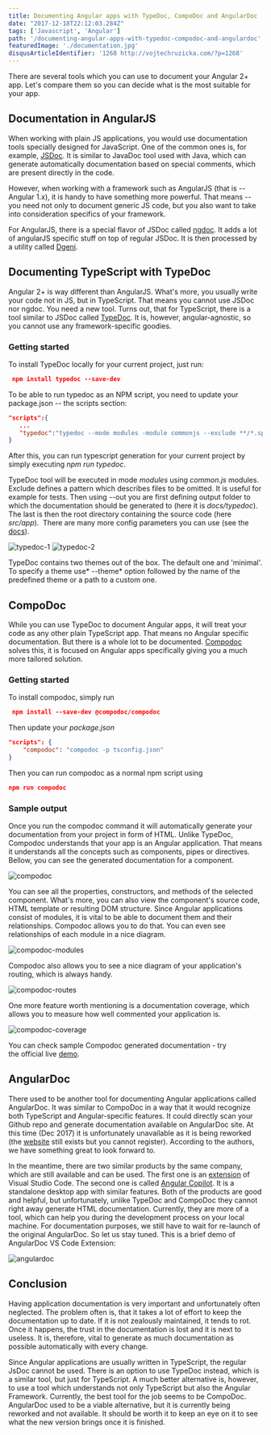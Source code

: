 ```yaml
---
title: Documenting Angular apps with TypeDoc, CompoDoc and AngularDoc
date: "2017-12-18T22:12:03.284Z"
tags: ['Javascript', 'Angular']
path: '/documenting-angular-apps-with-typedoc-compodoc-and-angulardoc'
featuredImage: './documentation.jpg'
disqusArticleIdentifier: '1268 http://vojtechruzicka.com/?p=1268'
---
```

There are several tools which you can use to document your Angular 2+ app. Let's compare them so you can decide what is the most suitable for your app.
<!--more-->

Documentation in AngularJS
--------------------------

When working with plain JS applications, you would use documentation tools specially designed for JavaScript. One of the common ones is, for example, [JSDoc](http://usejsdoc.org/). It is similar to JavaDoc tool used with Java, which can generate automatically documentation based on special comments, which are present directly in the code.

However, when working with a framework such as AngularJS (that is -- Angular 1.x), it is handy to have something more powerful. That means -- you need not only to document generic JS code, but you also want to take into consideration specifics of your framework.

For AngularJS, there is a special flavor of JSDoc called [ngdoc](https://github.com/angular/angular.js/wiki/Writing-AngularJS-Documentation). It adds a lot of angularJS specific stuff on top of regular JSDoc. It is then processed by a utility called [Dgeni](https://github.com/angular/dgeni).

Documenting TypeScript with TypeDoc
-----------------------------------

Angular 2+ is way different than AngularJS. What's more, you usually write your code not in JS, but in TypeScript. That means you cannot use JSDoc nor ngdoc. You need a new tool. Turns out, that for TypeScript, there is a tool similar to JSDoc called [TypeDoc](http://typedoc.org/). It is, however, angular-agnostic, so you cannot use any framework-specific goodies.

### Getting started

To install TypeDoc locally for your current project, just run:

```json
 npm install typedoc --save-dev
```

To be able to run typedoc as an NPM script, you need to update your package.json -- the scripts section:

```json
"scripts":{
   ...
   "typedoc":"typedoc --mode modules -module commonjs --exclude **/*.spec.ts --out docs/typedoc src/app"
}
```

After this, you can run typescript generation for your current project by simply executing *npm run typedoc*.

TypeDoc tool will be executed in mode *modules* using *common.js* modules. Exclude defines a pattern which describes files to be omitted. It is useful for example for tests. Then using \--out you are first defining output folder to which the documentation should be generated to (here it is *docs/typedoc*). The last is then the root directory containing the source code (here *src/app*).  There are many more config parameters you can use (see the [docs](https://github.com/TypeStrong/typedoc)).

![typedoc-1](./documentation-typedoc.png)
![typedoc-2](./documentation-typedoc-2.png)

TypeDoc contains two themes out of the box. The default one and 'minimal'. To specify a theme use* \--theme* option followed by the name of the predefined theme or a path to a custom one.

CompoDoc
--------

While you can use TypeDoc to document Angular apps, it will treat your code as any other plain TypeScript app. That means no Angular specific documentation. But there is a whole lot to be documented. [Compodoc](https://compodoc.github.io/website/) solves this, it is focused on Angular apps specifically giving you a much more tailored solution.

### Getting started

To install compodoc, simply run

```json
 npm install --save-dev @compodoc/compodoc
```

Then update your *package.json*

```json
"scripts": {
    "compodoc": "compodoc -p tsconfig.json"
}
```

Then you can run compodoc as a normal npm script using

```json
npm run compodoc
```

### Sample output

Once you run the compodoc command it will automatically generate your documentation from your project in form of HTML. Unlike TypeDoc, Compodoc understands that your app is an Angular application. That means it understands all the concepts such as components, pipes or directives. Bellow, you can see the generated documentation for a component.

![compodoc](./documentation-compodoc.png)

You can see all the properties, constructors, and methods of the selected component. What\'s more, you can also view the component\'s source code, HTML template or resulting DOM structure. Since Angular applications consist of modules, it is vital to be able to document them and their relationships. Compodoc allows you to do that. You can even see relationships of each module in a nice diagram.

![compodoc-modules](./documentation-compodoc-modules.png)

Compodoc also allows you to see a nice diagram of your application\'s routing, which is always handy.

![compodoc-routes](./documentation-compodoc-routes.png)

One more feature worth mentioning is a documentation coverage, which allows you to measure how well commented your application is.

![compodoc-coverage](./documentation-compodoc-coverage.png)

You can check sample Compodoc generated documentation - try the official live [demo](https://compodoc.github.io/compodoc-demo-todomvc-angular/).

AngularDoc
----------

There used to be another tool for documenting Angular applications called AngularDoc. It was similar to CompoDoc in a way that it would recognize both TypeScript and Angular-specific features. It could directly scan your Github repo and generate documentation available on AngularDoc site. At this time (Dec 2017) it is unfortunately unavailable as it is being reworked (the [website](https://angulardoc.io/main) still exists but you cannot register). According to the authors, we have something great to look forward to.

In the meantime, there are two similar products by the same company, which are still available and can be used. The first one is an [extension](https://marketplace.visualstudio.com/items?itemName=AngularDoc.angulardoc-vscode) of Visual Studio Code. The second one is called [Angular Copilot](https://angulardoc.github.io/products/). It is a standalone desktop app with similar features. Both of the products are good and helpful, but unfortunately, unlike TypeDoc and CompoDoc they cannot right away generate HTML documentation. Currently, they are more of a tool, which can help you during the development process on your local machine. For documentation purposes, we still have to wait for re-launch of the original AngularDoc. So let us stay tuned. This is a brief demo of AngularDoc VS Code Extension:

![angulardoc](./documentation-angulardoc-extension.gif)

Conclusion
----------

Having application documentation is very important and unfortunately often neglected. The problem often is, that it takes a lot of effort to keep the documentation up to date. If it is not zealously maintained, it tends to rot. Once it happens, the trust in the documentation is lost and it is next to useless. It is, therefore, vital to generate as much documentation as possible automatically with every change.

Since Angular applications are usually written in TypeScript, the regular JsDoc cannot be used. There is an option to use TypeDoc instead, which is a similar tool, but just for TypeScript. A much better alternative is, however, to use a tool which understands not only TypeScript but also the Angular Framework. Currently, the best tool for the job seems to be CompoDoc. AngularDoc used to be a viable alternative, but it is currently being reworked and not available. It should be worth it to keep an eye on it to see what the new version brings once it is finished.

